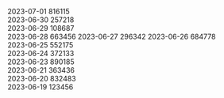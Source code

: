  2023-07-01 816115  
 2023-06-30 257218  
 2023-06-29 108687  
 2023-06-28 663456
 2023-06-27 296342
 2023-06-26 684778  
 2023-06-25 552175  
 2023-06-24 372133  
 2023-06-23 890185  
 2023-06-21 363436  
 2023-06-20 832483  
 2023-06-19 123456  
 